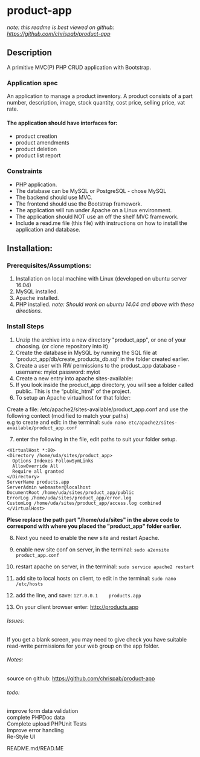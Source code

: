 # product-app

*note: this readme is best viewed on github: https://github.com/chrispab/product-app*

## Description
A primitive MVC(P) PHP CRUD application with Bootstrap.

### Application spec
An application to manage a product inventory. A product consists of a part number, description, image, stock quantity, cost price, selling price, vat rate.

#### The application should have interfaces for:
* product creation
* product amendments
* product deletion
* product list report

### Constraints
* PHP application.
* The database can be MySQL or PostgreSQL - chose MySQL
* The backend should use MVC.
* The frontend should use the Bootstrap framework.
* The application will run under Apache on a Linux environment.
* The application should NOT use an off the shelf MVC framework.
* Include a read.me file (this file) with instructions on how to install the application and database.


## Installation:
### Prerequisites/Assumptions:
1. Installation on local machine with Linux (developed on ubuntu server 16.04)
2. MySQL installed.
3. Apache installed.
4. PHP installed.
*note: Should work on ubuntu 14.04 and above with these directions.*

### Install Steps
1. Unzip  the archive into a new directory "product_app", or one of your choosing.  (or clone repository into it)
2. Create the database in MySQL by running the  SQL file at 'product_app/db/create_products_db.sql' in the folder created earlier.
3. Create a user with RW permissions to the  produst_app database -  username: myiot password: myiot
4. Create a new entry into apache sites-available:
5. If you look inside the product_app directory, you will see a folder called public. This is the “public_html” of the project.
6. To setup an Apache virtualhost for that folder:

Create a  file: /etc/apache2/sites-available/product_app.conf and use the following contect (modified to match your paths)  
e.g to create and edit: in the terminal: `sudo nano etc/apache2/sites-available/product_app.conf`  

7. enter the following in the file, edit paths to suit your folder setup.
```
<VirtualHost *:80>
<Directory /home/uda/sites/product_app>
  Options Indexes FollowSymLinks
  AllowOverride All
  Require all granted
</Directory>
ServerName products.app
ServerAdmin webmaster@localhost
DocumentRoot /home/uda/sites/product_app/public
ErrorLog /home/uda/sites/product_app/error.log
CustomLog /home/uda/sites/product_app/access.log combined
</VirtualHost>
```
**Plese replace the path part "/home/uda/sites" in the above code to correspond with where you placed the "product_app" folder earlier.**

8. Next you need to enable the new site and restart Apache.
9. enable new site conf on server, in the terminal: `sudo a2ensite product_app.conf`

10. restart apache on server, in the terminal: `sudo service apache2 restart`

11. add site to local hosts on client, to edit in the terminal: `sudo nano /etc/hosts`
12. add the line, and save: `127.0.0.1    products.app`

7. On your client browser enter: http://products.app

###### Issues:
If you get a blank screen, you may need to give check you have suitable read-write permissions for your web group on the app folder.

###### Notes:
source on github: https://github.com/chrispab/product-app

###### todo:
improve form data validation  
complete PHPDoc data  
Complete upload PHPUnit Tests  
Improve error handling  
Re-Style UI


README.md/READ.ME
